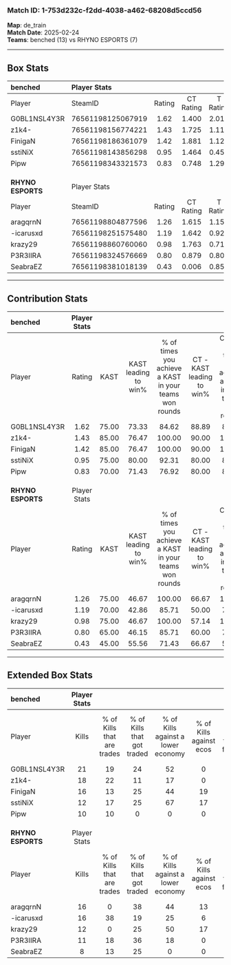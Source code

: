 ### Match ID: 1-753d232c-f2dd-4038-a462-68208d5ccd56  
**Map**: de_train  
**Match Date**: 2025-02-24  
**Teams**: benched (13) vs RHYNO ESPORTS (7)  

---  

## Box Stats  

| **benched**       | Player Stats      |        |           |          |       |       |       |         |        |      |     |
| :- | :- | :-: | :-: | :-: | :-: | :-: | :-: | :-: | :-: | :-: | :-: |
| Player            | SteamID           | Rating | CT Rating | T Rating | KAST  |  ADR  | Kills | Assists | Deaths | K/D  | HS% |
| G0BL1NSL4Y3R      | 76561198125067919 |  1.62  |   1.400   |  2.017   | 75.00 | 117.8 |  21   |    4    |   11   | 1.91 | 66  |
| z1k4-             | 76561198156774221 |  1.43  |   1.725   |  1.117   | 85.00 | 83.9  |  18   |    4    |   12   | 1.50 | 44  |
| FinigaN           | 76561198186361079 |  1.42  |   1.881   |  1.128   | 85.00 | 98.9  |  16   |   10    |   12   | 1.33 | 31  |
| sstiNiX           | 76561198143856298 |  0.95  |   1.464   |  0.451   | 75.00 | 50.4  |  12   |    2    |   13   | 0.92 | 50  |
| Pipw              | 76561198343321573 |  0.83  |   0.748   |  1.297   | 70.00 | 60.8  |  10   |    7    |   15   | 0.67 | 70  |
|                   |                   |        |           |          |       |       |       |         |        |      |     |
|                   |                   |        |           |          |       |       |       |         |        |      |     |
|                   |                   |        |           |          |       |       |       |         |        |      |     |
| **RHYNO ESPORTS** | Player Stats      |        |           |          |       |       |       |         |        |      |     |
| Player            | SteamID           | Rating | CT Rating | T Rating | KAST  |  ADR  | Kills | Assists | Deaths | K/D  | HS% |
| aragqrnN          | 76561198804877596 |  1.26  |   1.615   |  1.150   | 75.00 | 94.9  |  16   |    5    |   14   | 1.14 | 62  |
| -icarusxd         | 76561198251575480 |  1.19  |   1.642   |  0.929   | 70.00 | 92.6  |  16   |    0    |   14   | 1.14 | 62  |
| krazy29           | 76561198860760060 |  0.98  |   1.763   |  0.716   | 75.00 | 76.3  |  12   |    6    |   16   | 0.75 | 25  |
| P3R3IIRA          | 76561198324576669 |  0.80  |   0.879   |  0.801   | 65.00 | 60.3  |  11   |    5    |   16   | 0.69 | 63  |
| SeabraEZ          | 76561198381018139 |  0.43  |   0.006   |  0.854   | 45.00 | 44.4  |   8   |    2    |   17   | 0.47 | 62  |
---  

## Contribution Stats  

| **benched**       | Player Stats |       |                      |                                                        |                           |                                                             |                          |                                                            |
| :- | :-: | :-: | :-: | :-: | :-: | :-: | :-: | :-: |
| Player            |    Rating    | KAST  | KAST leading to win% | % of times you achieve a KAST in your teams won rounds | CT - KAST leading to win% | CT - % of times you achieve a KAST in your teams won rounds | T - KAST leading to win% | T - % of times you achieve a KAST in your teams won rounds |
| G0BL1NSL4Y3R      |     1.62     | 75.00 |        73.33         |                         84.62                          |           88.89           |                            88.89                            |          50.00           |                           75.00                            |
| z1k4-             |     1.43     | 85.00 |        76.47         |                         100.00                         |           90.00           |                           100.00                            |          57.14           |                           100.00                           |
| FinigaN           |     1.42     | 85.00 |        76.47         |                         100.00                         |           90.00           |                           100.00                            |          57.14           |                           100.00                           |
| sstiNiX           |     0.95     | 75.00 |        80.00         |                         92.31                          |           80.00           |                            88.89                            |          80.00           |                           100.00                           |
| Pipw              |     0.83     | 70.00 |        71.43         |                         76.92                          |           80.00           |                            88.89                            |          50.00           |                           50.00                            |
|                   |              |       |                      |                                                        |                           |                                                             |                          |                                                            |
|                   |              |       |                      |                                                        |                           |                                                             |                          |                                                            |
|                   |              |       |                      |                                                        |                           |                                                             |                          |                                                            |
| **RHYNO ESPORTS** | Player Stats |       |                      |                                                        |                           |                                                             |                          |                                                            |
| Player            |    Rating    | KAST  | KAST leading to win% | % of times you achieve a KAST in your teams won rounds | CT - KAST leading to win% | CT - % of times you achieve a KAST in your teams won rounds | T - KAST leading to win% | T - % of times you achieve a KAST in your teams won rounds |
| aragqrnN          |     1.26     | 75.00 |        46.67         |                         100.00                         |           66.67           |                           100.00                            |          33.33           |                           100.00                           |
| -icarusxd         |     1.19     | 70.00 |        42.86         |                         85.71                          |           50.00           |                            75.00                            |          37.50           |                           100.00                           |
| krazy29           |     0.98     | 75.00 |        46.67         |                         100.00                         |           57.14           |                           100.00                            |          37.50           |                           100.00                           |
| P3R3IIRA          |     0.80     | 65.00 |        46.15         |                         85.71                          |           60.00           |                            75.00                            |          37.50           |                           100.00                           |
| SeabraEZ          |     0.43     | 45.00 |        55.56         |                         71.43                          |           66.67           |                            50.00                            |          50.00           |                           100.00                           |
---  

## Extended Box Stats  

| **benched**       | Player Stats |                            |                            |                                    |                         |                              |                                 |        |                             |                                     |                          |                               |                            |
| :- | :-: | :-: | :-: | :-: | :-: | :-: | :-: | :-: | :-: | :-: | :-: | :-: | :-: |
| Player            |    Kills     | % of Kills that are trades | % of Kills that got traded | % of Kills against a lower economy | % of Kills against ecos | % of Kills that are flawless | % of Kills that are close duels | Deaths | % of Deaths that get traded | % of Deaths against a lower economy | % of Deaths against ecos | % of Deaths that are flawless | % of Deaths that are close |
| G0BL1NSL4Y3R      |      21      |             19             |             24             |                 52                 |            0            |              67              |                0                |   11   |              9              |                 36                  |            0             |              55               |             0              |
| z1k4-             |      18      |             22             |             11             |                 17                 |            0            |              56              |                6                |   12   |             17              |                 50                  |            8             |              42               |             8              |
| FinigaN           |      16      |             13             |             25             |                 44                 |           19            |              69              |                6                |   12   |             50              |                 33                  |            0             |              58               |             17             |
| sstiNiX           |      12      |             17             |             25             |                 67                 |           17            |              42              |               17                |   13   |             31              |                 31                  |            0             |              38               |             0              |
| Pipw              |      10      |             10             |             0              |                 0                  |            0            |              70              |                0                |   15   |             33              |                 33                  |            0             |              53               |             7              |
|                   |              |                            |                            |                                    |                         |                              |                                 |        |                             |                                     |                          |                               |                            |
|                   |              |                            |                            |                                    |                         |                              |                                 |        |                             |                                     |                          |                               |                            |
|                   |              |                            |                            |                                    |                         |                              |                                 |        |                             |                                     |                          |                               |                            |
| **RHYNO ESPORTS** | Player Stats |                            |                            |                                    |                         |                              |                                 |        |                             |                                     |                          |                               |                            |
| Player            |    Kills     | % of Kills that are trades | % of Kills that got traded | % of Kills against a lower economy | % of Kills against ecos | % of Kills that are flawless | % of Kills that are close duels | Deaths | % of Deaths that get traded | % of Deaths against a lower economy | % of Deaths against ecos | % of Deaths that are flawless | % of Deaths that are close |
| aragqrnN          |      16      |             0              |             38             |                 44                 |           13            |              69              |                6                |   14   |             21              |                 29                  |            0             |              71               |             0              |
| -icarusxd         |      16      |             38             |             19             |                 25                 |            6            |              44              |                6                |   14   |              7              |                 21                  |            0             |              29               |             14             |
| krazy29           |      12      |             0              |             25             |                 50                 |           17            |              58              |                8                |   16   |             38              |                 19                  |            0             |              63               |             6              |
| P3R3IIRA          |      11      |             18             |             36             |                 18                 |            0            |              27              |                0                |   16   |              6              |                 25                  |            0             |              69               |             6              |
| SeabraEZ          |      8       |             13             |             25             |                 0                  |            0            |              38              |               13                |   17   |             18              |                 24                  |            0             |              71               |             0              |
